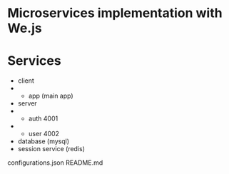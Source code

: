 # Microservices implementation with We.js

# Services

- client
- - app (main app)
- server
- - auth 4001
- - user 4002
- database (mysql)
- session service (redis)

configurations.json
README.md
